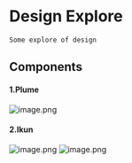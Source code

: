 # Design Explore

    Some explore of design

## Components

#### 1.Plume

![image.png](https://s2.loli.net/2023/03/01/lyG3ihjUaVK6QRZ.png)

#### 2.Ikun

![image.png](https://s2.loli.net/2023/03/01/Qnbr8AwiEe4ZNvu.png)
![image.png](https://s2.loli.net/2023/03/01/YMZv29lCFWkApgw.png)

